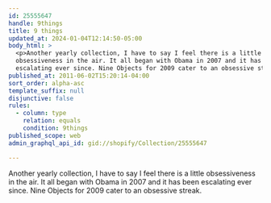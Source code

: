 ```yaml
---
id: 25555647
handle: 9things
title: 9 things
updated_at: 2024-01-04T12:14:50-05:00
body_html: >
  <p>Another yearly collection, I have to say I feel there is a little
  obsessiveness in the air. It all began with Obama in 2007 and it has been
  escalating ever since. Nine Objects for 2009 cater to an obsessive streak.</p>
published_at: 2011-06-02T15:20:14-04:00
sort_order: alpha-asc
template_suffix: null
disjunctive: false
rules:
  - column: type
    relation: equals
    condition: 9things
published_scope: web
admin_graphql_api_id: gid://shopify/Collection/25555647

---
```


Another yearly collection, I have to say I feel there is a little obsessiveness in the air. It all began with Obama in 2007 and it has been escalating ever since. Nine Objects for 2009 cater to an obsessive streak.